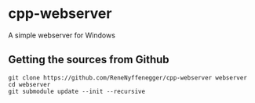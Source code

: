 # cpp-webserver
A simple webserver for Windows

## Getting the sources from Github

    git clone https://github.com/ReneNyffenegger/cpp-webserver webserver
    cd webserver
    git submodule update --init --recursive
